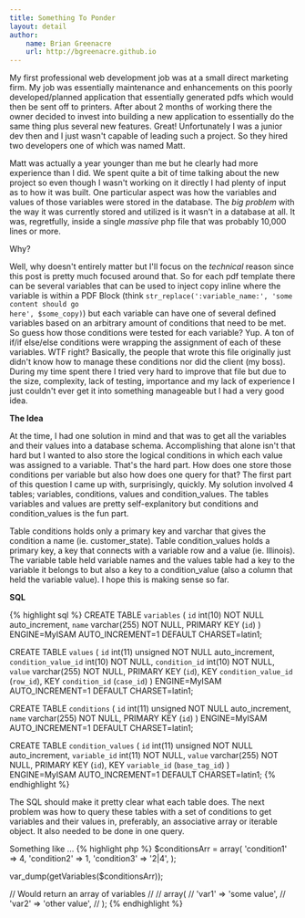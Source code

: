 ```yaml
---
title: Something To Ponder
layout: detail
author:
    name: Brian Greenacre
    url: http://bgreenacre.github.io
---
```


My first professional web development job was at a small direct marketing firm. My job was essentially maintenance and enhancements on this poorly developed/planned application that essentially generated pdfs which would then be sent off to printers. After about 2 months of working there the owner decided to invest into building a new application to essentially do the same thing plus several new features. Great! Unfortunately I was a junior dev then and I just wasn't capable of leading such a project. So they hired two developers one of which was named Matt.

Matt was actually a year younger than me but he clearly had more experience than I did. We spent quite a bit of time talking about the new project so even though I wasn't working on it directly I had plenty of input as to how it was built. One particular aspect was how the variables and values of those variables were stored in the database. The _big problem_ with the way it was currently stored and utilized is it wasn't in a database at all. It was, regretfully, inside a single _massive_ php file that was probably 10,000 lines or more.

Why?

Well, why doesn't entirely matter but I'll focus on the _technical_ reason since this post is pretty much focused around that. So for each pdf template there can be several variables that can be used to inject copy inline where the variable is within a PDF Block (think <code>str_replace(':variable_name:', 'some content should go here', $some_copy)</code>) but each variable can have one of several defined variables based on an arbitrary amount of conditions that need to be met. So guess how those conditions were tested for each variable? Yup. A ton of if/if else/else conditions were wrapping the assignment of each of these variables. WTF right? Basically, the people that wrote this file originally just didn't know how to manage these conditions nor did the client (my boss). During my time spent there I tried very hard to improve that file but due to the size, complexity, lack of testing, importance and my lack of experience I just couldn't ever get it into something manageable but I had a very good idea.

**The Idea**

At the time, I had one solution in mind and that was to get all the variables and their values into a database schema. Accomplishing that alone isn't that hard but I wanted to also store the logical conditions in which each value was assigned to a variable. That's the hard part. How does one store those conditions per variable but also how does one query for that? The first part of this question I came up with, surprisingly, quickly. My solution involved 4 tables; variables, conditions, values and condition_values. The tables variables and values are pretty self-explanitory but conditions and condition_values is the fun part.

Table conditions holds only a primary key and varchar that gives the condition a name (ie. customer_state). Table condition_values holds a primary key, a key that connects with a variable row and a value (ie. Illinois). The variable table held variable names and the values table had a key to the variable it belongs to but also a key to a condition_value (also a column that held the variable value). I hope this is making sense so far.

**SQL**

{% highlight sql %}
CREATE TABLE `variables` (
  `id` int(10) NOT NULL auto_increment,
  `name` varchar(255) NOT NULL,
  PRIMARY KEY  (`id`)
) ENGINE=MyISAM AUTO_INCREMENT=1 DEFAULT CHARSET=latin1;

CREATE TABLE `values` (
  `id` int(11) unsigned NOT NULL auto_increment,
  `condition_value_id` int(10) NOT NULL,
  `condition_id` int(10) NOT NULL,
  `value` varchar(255) NOT NULL,
  PRIMARY KEY  (`id`),
  KEY `condition_value_id` (`row_id`),
  KEY `condition_id` (`case_id`)
) ENGINE=MyISAM AUTO_INCREMENT=1 DEFAULT CHARSET=latin1;

CREATE TABLE `conditions` (
  `id` int(11) unsigned NOT NULL auto_increment,
  `name` varchar(255) NOT NULL,
  PRIMARY KEY  (`id`)
) ENGINE=MyISAM AUTO_INCREMENT=1 DEFAULT CHARSET=latin1;

CREATE TABLE `condition_values` (
  `id` int(11) unsigned NOT NULL auto_increment,
  `variable_id` int(11) NOT NULL,
  `value` varchar(255) NOT NULL,
  PRIMARY KEY  (`id`),
  KEY `variable_id` (`base_tag_id`)
) ENGINE=MyISAM AUTO_INCREMENT=1 DEFAULT CHARSET=latin1;
{% endhighlight %}

The SQL should make it pretty clear what each table does. The next problem was how to query these tables with a set of conditions to get variables and their values in, preferably, an associative array or iterable object. It also needed to be done in one query.

Something like ...
{% highlight php %}
$conditionsArr = array(
  'condition1' => 4,
  'condition2' => 1,
  'condition3' => '2|4',
);

var_dump(getVariables($conditionsArr));

// Would return an array of variables
// 
// array(
//   'var1' => 'some value',
//   'var2' => 'other value',
// );
{% endhighlight %}
